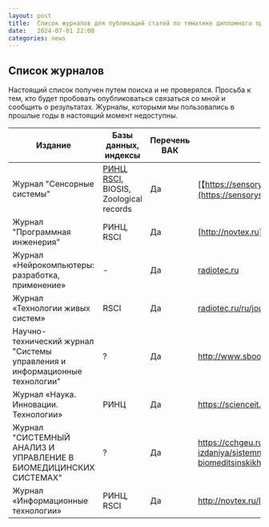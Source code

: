 ```yaml
---
layout: post
title:  Список журналов для публикаций статей по тематике дипломного проектирования.
date:   2024-07-01 22:00
categories: news
---
```


## Список журналов

Настоящий список получен путем поиска и не проверялся. 
Просьба к тем, кто будет пробовать опубликоваться связаться со мной и сообщить о результатах. Журналы, которыми мы пользовались в прошлые годы в настоящий момент недоступны.

|Издание                          |Базы данных, индексы                              |Перечень ВАК| Ссылка|
|---------------------------------|--------------------------------------------------|-|--------------------------------------------------------------------------|
|Журнал "Сенсорные системы"       | [РИНЦ](https://elibrary.ru/title_about.asp?id=8212), [RSCI](https://elibrary.ru/projects/rsci/rsci.pdf), BIOSIS, Zoological records |Да|[【https://sensorysystems.ru】](https://sensorysystems.ru/ru.html)     | 
|Журнал "Программная инженерия"|РИНЦ, RSCI|Да|[http://novtex.ru](http://novtex.ru/prin/rus/index.html)|
|Журнал «Нейрокомпьютеры: разработка, применение»|-|Да|[radiotec.ru](http://radiotec.ru/ru/journal/Neurocomputers)|
|Журнал «Технологии живых систем»|RSCI|Да|[radiotec.ru/ru/journal/Technologies_of_Living_Systems](http://radiotec.ru/ru/journal/Technologies_of_Living_Systems)|
|Научно-технический журнал "Системы управления и информационные технологии"|?|Да|http://www.sbook.ru/suit/|
|Журнал «Наука. Инновации. Технологии»|РИНЦ|Да|https://scienceit.elpub.ru/jour|
|Журнал "СИСТЕМНЫЙ АНАЛИЗ И УПРАВЛЕНИЕ В БИОМЕДИЦИНСКИХ СИСТЕМАХ"|?|Да|https://cchgeu.ru/science/nauchnye-izdaniya/sistemnyy-analiz-i-upravlenie-v-biomeditsinskikh-sistemakh/|
|Журнал «Информационные технологии»|РИНЦ, RSCI|Да|http://novtex.ru/IT/|





